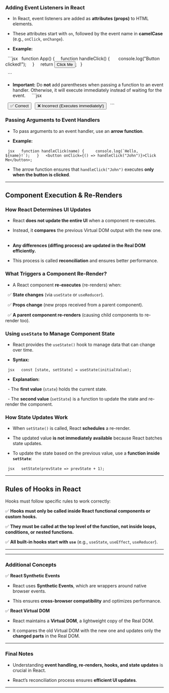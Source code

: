 
### **Adding Event Listeners in React**  

- In React, event listeners are added as **attributes (props)** to HTML elements.  

- These attributes start with `on`, followed by the event name in **camelCase** (e.g., `onClick`, `onChange`).  

- **Example:**  

  ```jsx
  function App() {
    function handleClick() {
      console.log("Button clicked!");
    }
    return <button onClick={handleClick}>Click Me</button>;
  }

  ```  
- **Important:** Do **not** add parentheses when passing a function to an event handler. Otherwise, it will execute immediately instead of waiting for the event.  
  ```jsx

  <button onClick={handleClick}> ✅ Correct</button>
  <button onClick={handleClick()}> ❌ Incorrect (Executes immediately!)</button>
  ```

  
### **Passing Arguments to Event Handlers**  

- To pass arguments to an event handler, use an **arrow function**.  

- **Example:**  

  ```jsx
  function handleClick(name) {
    console.log(`Hello, ${name}!`);
  }
  <button onClick={() => handleClick("John")}>Click Me</button>;
  ```

- The arrow function ensures that `handleClick("John")` executes **only when the button is clicked**.  

---
## **Component Execution & Re-Renders**  


### **How React Determines UI Updates**  

- React **does not update the entire UI** when a component re-executes.  

- Instead, it **compares** the previous Virtual DOM output with the new one.  

- **Any differences (diffing process) are updated in the Real DOM efficiently.**  

- This process is called **reconciliation** and ensures better performance.  


### **What Triggers a Component Re-Render?**  

- A React component **re-executes** (re-renders) when:  

  ✅ **State changes** (via `useState` or `useReducer`).  

  ✅ **Props change** (new props received from a parent component).  

  ✅ **A parent component re-renders** (causing child components to re-render too).  

  
### **Using `useState` to Manage Component State**  

- React provides the `useState()` hook to manage data that can change over time.  

- **Syntax:**  

  ```jsx
  const [state, setState] = useState(initialValue);
  ```

- **Explanation:**  

  - The **first value** (`state`) holds the current state.  

  - The **second value** (`setState`) is a function to update the state and re-render the component.  

  
### **How State Updates Work**  

- When `setState()` is called, React **schedules** a re-render.  

- The updated value **is not immediately available** because React batches state updates.  

- To update the state based on the previous value, use a **function inside `setState`**:  

  ```jsx
  setState(prevState => prevState + 1);
  ```

  
---

## **Rules of Hooks in React**  

Hooks must follow specific rules to work correctly:  

✅ **Hooks must only be called inside React functional components or custom hooks.**  

✅ **They must be called at the top level of the function, not inside loops, conditions, or nested functions.**  

✅ **All built-in hooks start with `use`** (e.g., `useState`, `useEffect`, `useReducer`).  

  
---

---

### **Additional Concepts**  

  
✅ **React Synthetic Events**  

- React uses **Synthetic Events**, which are wrappers around native browser events.  

- This ensures **cross-browser compatibility** and optimizes performance.  

  
✅ **React Virtual DOM**  

- React maintains a **Virtual DOM**, a lightweight copy of the Real DOM.  

- It compares the old Virtual DOM with the new one and updates only the **changed parts** in the Real DOM.  


---

### **Final Notes**  

- Understanding **event handling, re-renders, hooks, and state updates** is crucial in React.  

- React’s reconciliation process ensures **efficient UI updates**.  

  
---